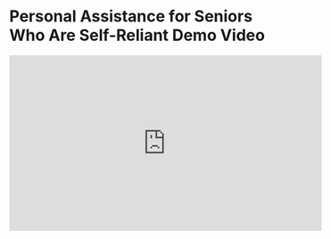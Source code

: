 # Personal Assistance for Seniors Who Are Self-Reliant Demo Video

<iframe width="560" height="315" src="https://www.youtube.com/embed/Yep84I5BweI" title="YouTube video player" frameborder="0" allow="accelerometer; autoplay; clipboard-write; encrypted-media; gyroscope; picture-in-picture" allowfullscreen></iframe>

